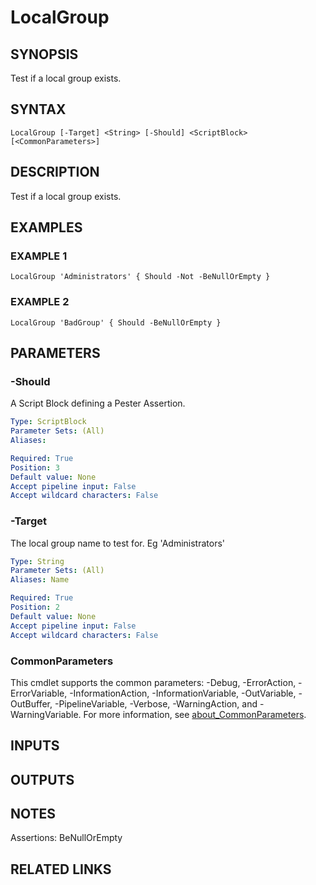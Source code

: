 ﻿---
external help file: infraspective-help.xml
Module Name: infraspective
online version: https://github.com/aldrichtr/infraspective/blob/main/docs/help/LocalGroup.md
schema: 2.0.0
---

# LocalGroup

## SYNOPSIS
Test if a local group exists.

## SYNTAX

```
LocalGroup [-Target] <String> [-Should] <ScriptBlock> [<CommonParameters>]
```

## DESCRIPTION
Test if a local group exists.

## EXAMPLES

### EXAMPLE 1
```
LocalGroup 'Administrators' { Should -Not -BeNullOrEmpty }
```

### EXAMPLE 2
```
LocalGroup 'BadGroup' { Should -BeNullOrEmpty }
```

## PARAMETERS

### -Should
A Script Block defining a Pester Assertion.

```yaml
Type: ScriptBlock
Parameter Sets: (All)
Aliases:

Required: True
Position: 3
Default value: None
Accept pipeline input: False
Accept wildcard characters: False
```

### -Target
The local group name to test for.
Eg 'Administrators'

```yaml
Type: String
Parameter Sets: (All)
Aliases: Name

Required: True
Position: 2
Default value: None
Accept pipeline input: False
Accept wildcard characters: False
```

### CommonParameters
This cmdlet supports the common parameters: -Debug, -ErrorAction, -ErrorVariable, -InformationAction, -InformationVariable, -OutVariable, -OutBuffer, -PipelineVariable, -Verbose, -WarningAction, and -WarningVariable. For more information, see [about_CommonParameters](http://go.microsoft.com/fwlink/?LinkID=113216).

## INPUTS

## OUTPUTS

## NOTES
Assertions: BeNullOrEmpty

## RELATED LINKS
